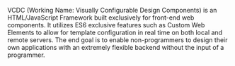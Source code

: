VCDC (Working Name: Visually Configurable Design Components) is an HTML/JavaScript Framework built exclusively for front-end web components. It utilizes ES6 exclusive features such as Custom Web Elements to allow for template configuration in real time on both local and remote servers. The end goal is to enable non-programmers to design their own applications with an extremely flexible backend without the input of a programmer.

